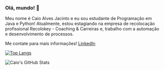 ### Olá, mundo! 👋

Meu nome é Caio Alves Jacinto e eu sou estudante de Programação em Java e Python! Atualmente, estou estagiando na empresa de recolocação profissional Recolokey - Coaching & Carreiras e, trabalho com a automação e desenvolvimento de processos.

Me contate para mais informações!
[LinkedIn](https://www.linkedin.com/in/caioalvesjacinto/)

[![Top Langs](https://github-readme-stats.vercel.app/api/top-langs/?username=CaioAlvesJacinto)](https://github.com/CaioAlvesJacinto/github-readme-stats)


![Caio's GitHub Stats](https://github-readme-stats.vercel.app/api?username=CaioAlvesJacinto&show_icons=true&theme=dracula)

<!--
**CaioAlvesJacinto/CaioAlvesJacinto** is a ✨ _special_ ✨ repository because its `README.md` (this file) appears on your GitHub profile.

Here are some ideas to get you started:

- 🔭 I’m currently working on ...
- 🌱 I’m currently learning ...
- 👯 I’m looking to collaborate on ...
- 🤔 I’m looking for help with ...
- 💬 Ask me about ...
- 📫 How to reach me: ...
- 😄 Pronouns: ...
- ⚡ Fun fact: ...
-->
